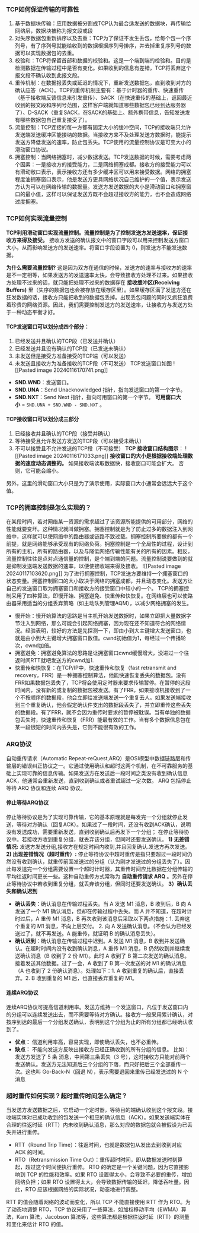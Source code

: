 ### TCP如何保证传输的可靠性
1. 基于数据块传输：应用数据被分割成TCP认为最合适发送的数据块，再传输给网络层，数据块被称为报文段或段
2. 对失序数据包重新排序以及去重：TCP为了保证不发生丢包，给每个包一个序列号，有了序列号就能给收到的数据根据序列号排序，并去掉重复序列号的数据可以实现数据包的去重。
3. 校验和：TCP将保留首部和数据的校验和。这是一个端到端的检验和。目的是检测数据在传输过程中是否有变化。如果收到的信息有差错，TCP将丢弃这个报文段不确认收到此报文段。
4. 重传机制：在数据报丢失或延迟的情况下，重新发送数据包，直到收到对方的确认应答（ACK）。TCP的重传机制主要有：基于计时器的重传、快速重传（基于接收端反馈信息来引发重传）、SACK（在快速重传的基础上，返回最近收到的报文段和序列号范围，这样客户端就知道哪些数据包已经到达服务器了）、D-SACK（重复SACK，在SACK的基础上、额外携带信息，告知发送发有哪些数据包自己重复接受了）。
5. 流量控制：TCP连接的每一方都有固定大小的缓冲空间，TCP的接收端只允许发送端发送缓冲区能接纳的数据。当接收方来不及处理发送方数据时，能提示发送方降低发送的速率，防止包丢失。TCP使用的流量控制协议是可变大小的滑动窗口协议。
6. 拥塞控制：当网络拥塞时，减少数据发送。TCP发送数据的时候，需要考虑两个因素：一是接收方的接受能力，二是网络拥塞成都。接收方的接受能力可以有滑动敞口表示，表示接收方还有多少缓冲区可以用来接受数据。网络的拥塞程度油拥塞窗口表示，他是发送方更具网络状况自己维护的一个值，表示发送方认为可以在网络传输的数据量。发送方发送数据的大小是滑动窗口和拥塞窗口的最小值，这样可以保证发送方既不会超过接收方的能力，也不会造成网络过度拥塞。
### TCP如何实现流量控制
**TCP利用滑动窗口实现流量控制。流量控制是为了控制发送方发送速率，保证接收方来得及接受。** 接收方发送的确认报文中的窗口字段可以用来控制发送方窗口大小，从而影响发送方的发送速率。将窗口字段设置为 0，则发送方不能发送数据。

**为什么需要流量控制?** 这是因为双方在通信的时候，发送方的速率与接收方的速率是不一定相等，如果发送方的发送速率太快，会导致接收方处理不过来。如果接收方处理不过来的话，就只能把处理不过来的数据存在 **接收缓冲区(Receiving Buffers)** 里（失序的数据包也会被存放在缓存区里）。如果缓存区满了发送方还在狂发数据的话，接收方只能把收到的数据包丢掉。出现丢包问题的同时又疯狂浪费着珍贵的网络资源。因此，我们需要控制发送方的发送速率，让接收方与发送方处于一种动态平衡才好。

#### TCP发送窗口可以划分成四个部分：
1. 已经发送并且确认的TCP段（已发送并确认）
2. 已经发送并且没有确认的TCP段（已发送未确认）
3. 未发送但是接受方准备接受的TCP端（可以发送）
4. 未发送且接收方为准备接收的TCP段（不可发送）
TCP发送窗口如图
![[Pasted image 20240116170741.png]]
- **SND.WND**：发送窗口。
- **SND.UNA**：Send Unacknowledged 指针，指向发送窗口的第一个字节。
- **SND.NXT**：Send Next 指针，指向可用窗口的第一个字节。
**可用窗口大小** = `SND.UNA + SND.WND - SND.NXT` 。

#### TCP接收窗口可以划分成三部分
1. 已经接收并且确认的TCP段（接受并确认）
2. 等待接受且允许发送方发送的TCP段（可以接受未确认）
3. 不可以接受且不允许发送的TCP段（不可接受）
**TCP 接收窗口结构图示**：
![[Pasted image 20240116171033.png]]
**接收窗口的大小是根据接收端处理数据的速度动态调整的。** 如果接收端读取数据快，接收窗口可能会扩大。 否则，它可能会缩小。

另外，这里的滑动窗口大小只是为了演示使用，实际窗口大小通常会远远大于这个值。

### TCP的拥塞控制是怎么实现的？
在某段时间，若对网络某一资源的需求超过了该资源所能提供的可用部分，网络的性能就要变坏。这种情况就叫做拥塞。拥塞控制就是为了防止过多的数据注入到网络中，这样就可以使网络中的路由器或链路不致过载。拥塞控制所要做的都有一个前提，就是网络能够承受现有的网络负荷。拥塞控制是一个全局性的过程，设计到所有的主机，所有的路由器，以及与降低网络传输性能有关的所有的因素。相反，流量控制往往是点对点通信量的控制，是个端到端的问题。流量控制说要做到的就是抑制发送端发送数据的速率，以便使接收端来得及接收。
![[Pasted image 20240117103620.png]]
为了进行拥塞控制，TCP发送方要维持一个拥塞窗口的状态变量。拥塞控制窗口的大小取决于网络的拥塞成都，并且动态变化。发送方让自己的发送窗口取为拥塞窗口和接收方的接受窗口中较小的一个。
TCP的拥塞控制采用了四种算法，即慢开始、拥塞避免、快重传和快恢复。在网络层也可以使路由器采用适当的分组丢弃策略（如主动队列管理AQM），以减少网络拥塞的发生。
- 慢开始：慢开始算法的思路是当主机开始发送数据时，如果立即把大量数据字节注入到网络，那么可能会引起网络拥塞，因为现在还不知道符合的网络情况。经验表明，较好的方法是先探测一下，即由小到大主键增大发送窗口，也就是由小到大主键增大拥塞窗口数值。cwnd初始值为1，每经过一个传播轮次，cwnd加倍。
- 拥塞避免：拥塞避免算法的思路是让拥塞窗口cwnd缓慢增大，没进过一个往返时间RTT就吧发送方的cwnd加1.
- 快重传和快恢复：在TCP/IP中，快速重传和恢复（fast retransmit and recovery，FRR）是一种拥塞控制算法，他能快速恢复丢失的数据包。没有FRR如果数据包丢失了，TCP将会使用定时器来要求传输暂停。在暂停的这段时间内，没有新的或复制的数据包被发送。有了FRR，如果接收机接收到了一个不按顺序的数据段，他会立即给发送端发送一个重复去人。如果发送端接收到三个重复确认，他会假定确认件支出的数据段丢失了，并立即重传这些丢失的数据段。有了FRR，就不会因为重传时要求的暂停被耽误。当有单独的数据包丢失时，快速重传和恢复（FRR）能最有效的工作。当有多个数据信息包在某一段很短的时间内丢失是，它则不能很有效的工作。

### ARQ协议
自动重传请求（Automatic Repeat-reQuest,ARQ）是OSI模型中数据链路层和传输层的错误纠正协议之一。它通过使用确认和超时这两个机制，在不可靠服务的基础上实现可靠的信息传输。如果发送方在发送后一段时间之类没有收到确认信息ACK，他通常会重新发送，直到收到确认或者重试超过一定次数。
ARQ 包括停止等待 ARQ 协议和连续 ARQ 协议。
#### 停止等待ARQ协议
停止等待协议是为了实现可靠传输，它的基本原理就是每发完一个分组就停止发送，等待对方确认（回复ACK）。如果过了一段时间，还没有收到ACK确认，说明没有发送成功，需要重新发送，直到收到确认后再发下一个分组；
在停止等待协议中。若接收方收到重复分组，就丢弃该分组，但同时还要发送确认。
**1) 无差错情况:**
发送方发送分组,接收方在规定时间内收到,并且回复确认.发送方再次发送。
**2) 出现差错情况（超时重传）:**
停止等待协议中超时重传是指只要超过一段时间仍然没有收到确认，就重传前面发送过的分组（认为刚才发送过的分组丢失了）。因此每发送完一个分组需要设置一个超时计时器，其重传时间应比数据在分组传输的平均往返时间更长一些。这种自动重传方式常称为 **自动重传请求 ARQ** 。另外在停止等待协议中若收到重复分组，就丢弃该分组，但同时还要发送确认。
**3）确认丢失和确认迟到**
- **确认丢失**：确认消息在传输过程丢失。当 A 发送 M1 消息，B 收到后，B 向 A 发送了一个 M1 确认消息，但却在传输过程中丢失。而 A 并不知道，在超时计时过后，A 重传 M1 消息，B 再次收到该消息后采取以下两点措施：1. 丢弃这个重复的 M1 消息，不向上层交付。 2. 向 A 发送确认消息。（不会认为已经发送过了，就不再发送。A 能重传，就证明 B 的确认消息丢失）。
- **确认迟到**：确认消息在传输过程中迟到。A 发送 M1 消息，B 收到并发送确认。在超时时间内没有收到确认消息，A 重传 M1 消息，B 仍然收到并继续发送确认消息（B 收到了 2 份 M1）。此时 A 收到了 B 第二次发送的确认消息。接着发送其他数据。过了一会，A 收到了 B 第一次发送的对 M1 的确认消息（A 也收到了 2 份确认消息）。处理如下：1. A 收到重复的确认后，直接丢弃。2. B 收到重复的 M1 后，也直接丢弃重复的 M1。
#### 连续ARQ协议
连续ARQ协议可提高信道利用率。发送方维持一个发送窗口，凡位于发送窗口内的分组可以连续发送出去，而不需要等待对方确认。接收方一般采用累计确认，对按序到达的最后一个分组发送确认，表明到这个分组为止的所有分组都已经确认收到了。
- **优点：** 信道利用率高，容易实现，即使确认丢失，也不必重传。
- **缺点：** 不能向发送方反映出接收方已经正确收到的所有分组的信息。 比如：发送方发送了 5 条 消息，中间第三条丢失（3 号），这时接收方只能对前两个发送确认。发送方无法知道后三个分组的下落，而只好把后三个全部重传一次。这也叫 Go-Back-N（回退 N），表示需要退回来重传已经发送过的 N 个消息
### 超时重传如何实现？超时重传时间怎么确定？
当发送方发送数据之后，它启动一个定时器，等待目的端确认收到这个报文段。接收端实体对已成功收到的包发送一个相应的确认信息（ACK）。如果发送端实体在合理的往返时延（RTT）内未收到确认消息，那么对应的数据包就会被假设为已丢失并进行重传。
- RTT（Round Trip Time）：往返时间，也就是数据包从发出去到收到对应 ACK 的时间。
- RTO（Retransmission Time Out）：重传超时时间，即从数据发送时刻算起，超过这个时间便执行重传。
RTO 的确定是一个关键问题，因为它直接影响到 TCP 的性能和效率。如果 RTO 设置得太小，会导致不必要的重传，增加网络负担；如果 RTO 设置得太大，会导致数据传输的延迟，降低吞吐量。因此，RTO 应该根据网络的实际状况，动态地进行调整。

RTT 的值会随着网络的波动而变化，所以 TCP 不能直接使用 RTT 作为 RTO。为了动态地调整 RTO，TCP 协议采用了一些算法，如加权移动平均（EWMA）算法，Karn 算法，Jacobson 算法等，这些算法都是根据往返时延（RTT）的测量和变化来估计 RTO 的值。
